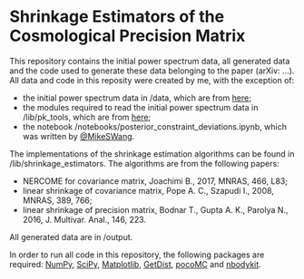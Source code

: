 # Shrinkage Estimators of the Cosmological Precision Matrix 

This repository contains the initial power spectrum data, all generated data and the code used to generate these data belonging to the paper (arXiv: ...).
All data and code in this reposity were created by me, with the exception of:
* the initial power spectrum data in /data, which are from [here](https://fbeutler.github.io/hub/deconv_paper.html);
* the modules required to read the initial power spectrum data in /lib/pk_tools, which are from [here](https://github.com/fbeutler/pk_tools);
* the notebook /notebooks/posterior_constraint_deviations.ipynb, which was written by [@MikeSWang](https://github.com/MikeSWang).

The implementations of the shrinkage estimation algorithms can be found in /lib/shrinkage_estimators. The algorithms are from the following papers:
* NERCOME for covariance matrix, Joachimi B., 2017, MNRAS, 466, L83;
* linear shrinkage of covariance matrix, Pope A. C., Szapudi I., 2008, MNRAS, 389, 766;
* linear shrinkage of precision matrix, Bodnar T., Gupta A. K., Parolya N., 2016, J. Multivar. Anal., 146, 223.

All generated data are in /output.

In order to run all code in this repository, the following packages are required: [NumPy](https://numpy.org), [SciPy](https://scipy.org), [Matplotlib](https://matplotlib.org), [GetDist](https://getdist.readthedocs.io/en/latest/), [pocoMC](https://pocomc.readthedocs.io) and [nbodykit](https://nbodykit.readthedocs.io/).
